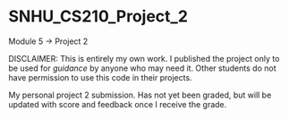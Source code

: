# SNHU_CS210_Project_2
Module 5 -> Project 2

DISCLAIMER: This is entirely my own work. I published the project only to be used for *guidance* by anyone who may need it. Other students do not have permission to use this code in their projects.

My personal project 2 submission.
Has not yet been graded, but will be updated with score and feedback once I receive the grade.
